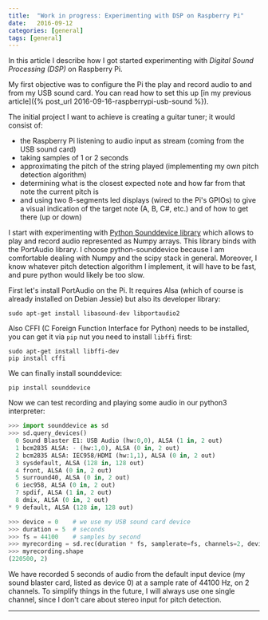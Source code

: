 ```yaml
---
title:  "Work in progress: Experimenting with DSP on Raspberry Pi"
date:   2016-09-12
categories: [general]
tags: [general]
---
```

In this article I describe how I got started experimenting with *Digital Sound Processing (DSP)* on Raspberry Pi.

My first objective was to configure the Pi the play and record audio to and from my USB sound card. You can read how to set this up [in my previous article]({% post_url 2016-09-16-raspberrypi-usb-sound %}).

The initial project I want to achieve is creating a guitar tuner; it would consist of:

 - the Raspberry Pi listening to audio input as stream (coming from the USB sound card)
 - taking samples of 1 or 2 seconds
 - approximating the pitch of the string played (implementing my own pitch detection algorithm)
 - determining what is the closest expected note and how far from that note the current pitch is
 - and using two 8-segments led displays (wired to the Pi's GPIOs) to give a visual indication of the target note (A, B, C#, etc.) and of how to get there (up or down)

I start with experimenting with [Python Sounddevice library](http://python-sounddevice.readthedocs.io/) which allows to play and record audio represented as Numpy arrays. This library binds with the PortAudio library. I choose python-sounddevice because I am comfortable dealing with Numpy and the scipy stack in general. Moreover, I know whatever pitch detection algorithm I implement, it will have to be fast, and pure python would likely be too slow.

First let's install PortAudio on the Pi. It requires Alsa (which of course is already installed on Debian Jessie) but also its developer library:

``` shell
sudo apt-get install libasound-dev libportaudio2
```

Also CFFI (C Foreign Function Interface for Python) needs to be installed, you can get it via `pip` nut you need to install `libffi` first:

``` shell
sudo apt-get install libffi-dev
pip install cffi
```

We can finally install sounddevice:

``` shell
pip install sounddevice
```

Now we can test recording and playing some audio in our python3 interpreter:

``` python
>>> import sounddevice as sd
>>> sd.query_devices()
  0 Sound Blaster E1: USB Audio (hw:0,0), ALSA (1 in, 2 out)
  1 bcm2835 ALSA: - (hw:1,0), ALSA (0 in, 2 out)
  2 bcm2835 ALSA: IEC958/HDMI (hw:1,1), ALSA (0 in, 2 out)
  3 sysdefault, ALSA (128 in, 128 out)
  4 front, ALSA (0 in, 2 out)
  5 surround40, ALSA (0 in, 2 out)
  6 iec958, ALSA (0 in, 2 out)
  7 spdif, ALSA (1 in, 2 out)
  8 dmix, ALSA (0 in, 2 out)
* 9 default, ALSA (128 in, 128 out)

>>> device = 0    # we use my USB sound card device
>>> duration = 5  # seconds
>>> fs = 44100    # samples by second
>>> myrecording = sd.rec(duration * fs, samplerate=fs, channels=2, device=device)
>>> myrecording.shape
(220500, 2)

```
We have recorded 5 seconds of audio from the default input device (my sound blaster card, listed as device 0) at a sample rate of 44100 Hz, on 2 channels. To simplify things in the future, I will always use one single channel, since I don't care about stereo input for pitch detection. 

---
